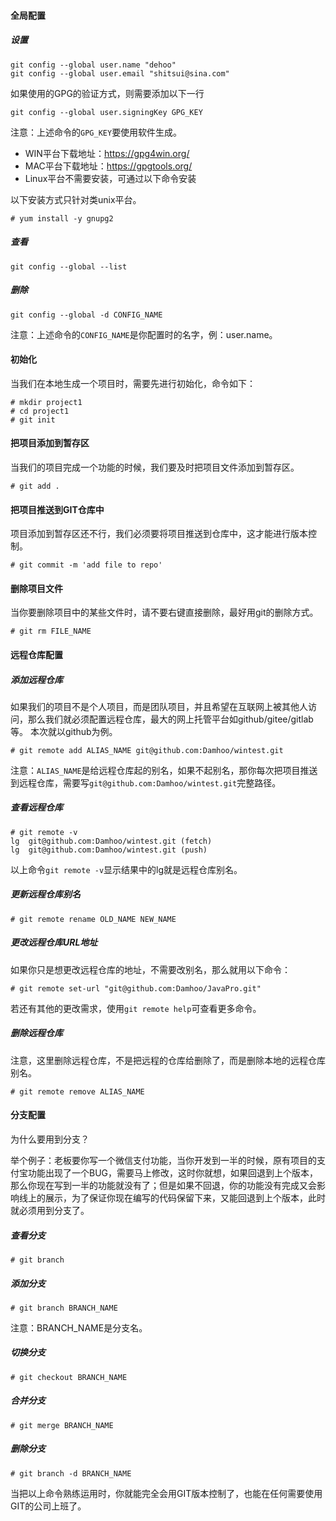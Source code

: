 #### 全局配置

##### 设置
```
git config --global user.name "dehoo"
git config --global user.email "shitsui@sina.com"
```

如果使用的GPG的验证方式，则需要添加以下一行

````
git config --global user.signingKey GPG_KEY
````

注意：上述命令的`GPG_KEY`要使用软件生成。

- WIN平台下载地址：https://gpg4win.org/
- MAC平台下载地址：https://gpgtools.org/
- Linux平台不需要安装，可通过以下命令安装

以下安装方式只针对类unix平台。

```
# yum install -y gnupg2
```

##### 查看
```
git config --global --list
```

##### 删除

```
git config --global -d CONFIG_NAME
```

注意：上述命令的`CONFIG_NAME`是你配置时的名字，例：user.name。

#### 初始化

当我们在本地生成一个项目时，需要先进行初始化，命令如下：

```
# mkdir project1
# cd project1
# git init
```

#### 把项目添加到暂存区

当我们的项目完成一个功能的时候，我们要及时把项目文件添加到暂存区。

```
# git add .
```

#### 把项目推送到GIT仓库中

项目添加到暂存区还不行，我们必须要将项目推送到仓库中，这才能进行版本控制。

```
# git commit -m 'add file to repo'
```

#### 删除项目文件

当你要删除项目中的某些文件时，请不要右键直接删除，最好用git的删除方式。

```
# git rm FILE_NAME
```

#### 远程仓库配置

##### 添加远程仓库

如果我们的项目不是个人项目，而是团队项目，并且希望在互联网上被其他人访问，那么我们就必须配置远程仓库，最大的网上托管平台如github/gitee/gitlab等。
本次就以github为例。

```
# git remote add ALIAS_NAME git@github.com:Damhoo/wintest.git
```

注意：`ALIAS_NAME`是给远程仓库起的别名，如果不起别名，那你每次把项目推送到远程仓库，需要写`git@github.com:Damhoo/wintest.git`完整路径。

##### 查看远程仓库

```
# git remote -v
lg  git@github.com:Damhoo/wintest.git (fetch)
lg  git@github.com:Damhoo/wintest.git (push)
```

以上命令`git remote -v`显示结果中的lg就是远程仓库别名。

##### 更新远程仓库别名

```
# git remote rename OLD_NAME NEW_NAME
```

##### 更改远程仓库URL地址

如果你只是想更改远程仓库的地址，不需要改别名，那么就用以下命令：

```
# git remote set-url "git@github.com:Damhoo/JavaPro.git"
```

若还有其他的更改需求，使用`git remote help`可查看更多命令。


##### 删除远程仓库

注意，这里删除远程仓库，不是把远程的仓库给删除了，而是删除本地的远程仓库别名。

```
# git remote remove ALIAS_NAME
```

#### 分支配置

为什么要用到分支？

举个例子：老板要你写一个微信支付功能，当你开发到一半的时候，原有项目的支付宝功能出现了一个BUG，需要马上修改，这时你就想，如果回退到上个版本，那么你现在写到一半的功能就没有了；但是如果不回退，你的功能没有完成又会影响线上的展示，为了保证你现在编写的代码保留下来，又能回退到上个版本，此时就必须用到分支了。


##### 查看分支

```
# git branch
```

##### 添加分支

```
# git branch BRANCH_NAME
```

注意：BRANCH_NAME是分支名。

##### 切换分支

```
# git checkout BRANCH_NAME
```

##### 合并分支

```
# git merge BRANCH_NAME
```

##### 删除分支

```
# git branch -d BRANCH_NAME
```

当把以上命令熟练运用时，你就能完全会用GIT版本控制了，也能在任何需要使用GIT的公司上班了。